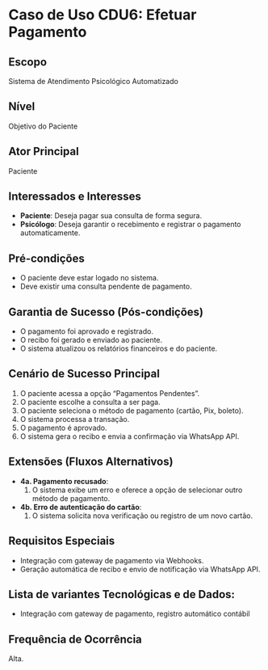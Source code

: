 # Caso de Uso CDU6: Efetuar Pagamento

## Escopo
Sistema de Atendimento Psicológico Automatizado

## Nível
Objetivo do Paciente

## Ator Principal
Paciente

## Interessados e Interesses
- **Paciente**: Deseja pagar sua consulta de forma segura.
- **Psicólogo**: Deseja garantir o recebimento e registrar o pagamento automaticamente.

## Pré-condições
- O paciente deve estar logado no sistema.
- Deve existir uma consulta pendente de pagamento.

## Garantia de Sucesso (Pós-condições)
- O pagamento foi aprovado e registrado.
- O recibo foi gerado e enviado ao paciente.
- O sistema atualizou os relatórios financeiros e do paciente.

## Cenário de Sucesso Principal
1. O paciente acessa a opção “Pagamentos Pendentes”.
2. O paciente escolhe a consulta a ser paga.
3. O paciente seleciona o método de pagamento (cartão, Pix, boleto).
4. O sistema processa a transação.
5. O pagamento é aprovado.
6. O sistema gera o recibo e envia a confirmação via WhatsApp API.

## Extensões (Fluxos Alternativos)
- **4a. Pagamento recusado**:
  1. O sistema exibe um erro e oferece a opção de selecionar outro método de pagamento.
- **4b. Erro de autenticação do cartão**:
  1. O sistema solicita nova verificação ou registro de um novo cartão.

## Requisitos Especiais
- Integração com gateway de pagamento via Webhooks.
- Geração automática de recibo e envio de notificação via WhatsApp API.

## Lista de variantes Tecnológicas e de Dados:
- Integração com gateway de pagamento, registro automático contábil

## Frequência de Ocorrência
Alta.